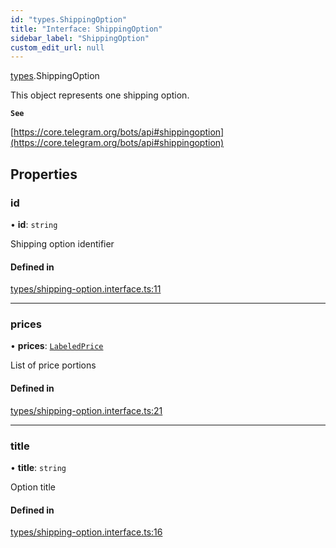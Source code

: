 ```yaml
---
id: "types.ShippingOption"
title: "Interface: ShippingOption"
sidebar_label: "ShippingOption"
custom_edit_url: null
---
```


[types](../modules/types.md).ShippingOption

This object represents one shipping option.

**`See`**

[https://core.telegram.org/bots/api#shippingoption](https://core.telegram.org/bots/api#shippingoption)

## Properties

### id

• **id**: `string`

Shipping option identifier

#### Defined in

[types/shipping-option.interface.ts:11](https://github.com/DeityLamb/telegramjs/blob/32b4cca/packages/common/lib/interfaces/types/shipping-option.interface.ts#L11)

___

### prices

• **prices**: [`LabeledPrice`](types.LabeledPrice.md)

List of price portions

#### Defined in

[types/shipping-option.interface.ts:21](https://github.com/DeityLamb/telegramjs/blob/32b4cca/packages/common/lib/interfaces/types/shipping-option.interface.ts#L21)

___

### title

• **title**: `string`

Option title

#### Defined in

[types/shipping-option.interface.ts:16](https://github.com/DeityLamb/telegramjs/blob/32b4cca/packages/common/lib/interfaces/types/shipping-option.interface.ts#L16)
